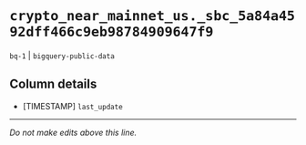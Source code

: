 # `crypto_near_mainnet_us._sbc_5a84a4592dff466c9eb98784909647f9`
`bq-1` | `bigquery-public-data`

## Column details
* [TIMESTAMP] `last_update`

-------------------------------------------------------------------------------
*Do not make edits above this line.*
